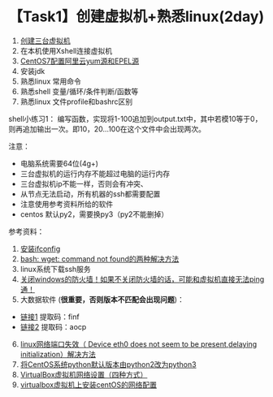 # 【Task1】创建虚拟机+熟悉linux(2day)

1. [创建三台虚拟机](https://mp.weixin.qq.com/s/WkjX8qz7nYvuX4k9vaCdZQ)
2. 在本机使用Xshell连接虚拟机
3. [CentOS7配置阿里云yum源和EPEL源](https://www.cnblogs.com/jimboi/p/8437788.html)
4. 安装jdk
5. 熟悉linux 常用命令
6. 熟悉shell 变量/循环/条件判断/函数等
7. 熟悉linux 文件profile和bashrc区别


shell小练习1：
编写函数，实现将1-100追加到output.txt中，其中若模10等于0，则再追加输出一次。即10，20...100在这个文件中会出现两次。

注意：
* 电脑系统需要64位(4g+)
* 三台虚拟机的运行内存不能超过电脑的运行内存
* 三台虚拟机ip不能一样，否则会有冲突、
* 从节点无法启动，所有机器的ssh都需要配置
* 注意使用参考资料所给的软件
* centos 默认py2，需要换py3（py2不能删掉）



参考资料：
 1. [安装ifconfig](https://jingyan.baidu.com/article/363872ec26bd0f6e4aa16f59.html)
 2. [bash: wget: command not found的两种解决方法](https://www.cnblogs.com/areyouready/p/8909665.html)
 3. linux系统下载ssh服务
 4. [关闭windows的防火墙！如果不关闭防火墙的话，可能和虚拟机直接无法ping通！](https://www.linuxidc.com/Linux/2017-11/148427.htm)
 5. 大数据软件 (**很重要，否则版本不匹配会出现问题**)：
 * [链接1](https://pan.baidu.com/s/17fEq3IPVoeE29cWCrSpO8Q) 提取码：finf
 * [链接2](https://pan.baidu.com/s/103kfumDoINwLM55wVWvEsw) 提取码：aocp 
 6. [linux网络端口失效（ Device eth0 does not seem to be present,delaying initialization）解决方法](https://blog.csdn.net/lan_xi/article/details/80826049)
 7. [将CentOS系统python默认版本由python2改为python3](https://blog.csdn.net/edogawachia/article/details/96975093)
 8. [VirtualBox虚拟机网络设置（四种方式）](https://blog.csdn.net/zhaihaifei/article/details/53309137)
 9. [virtualbox虚拟机上安装centOS的网络配置](https://www.cnblogs.com/liuling/archive/2013/06/03/centOS_net_config.html) 